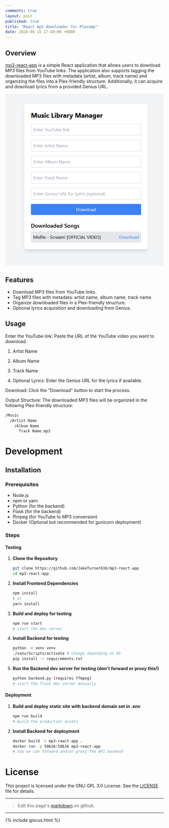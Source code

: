 ```yaml
---
comments: true
layout: post
published: true
title: "React mp3 downloader for Plexamp"
date: 2024-06-15 17:40:00 +0000
---
```


## Overview
[mp3-react-app](https://github.com/JakeTurner616/mp3-react-app) is a simple React application that allows users to download MP3 files from YouTube links. The application also supports tagging the downloaded MP3 files with metadata (artist, album, track name) and organizing the files into a Plex-friendly structure. Additionally, it can acquire and download lyrics from a provided Genius URL.

![mp3-react-app](https://raw.githubusercontent.com/JakeTurner616/mp3-react-app/f6847f4b3f3067fb48cc2c64e05dd1c12ac4d440/docs/mlm.PNG)

## Features
- Download MP3 files from YouTube links.
- Tag MP3 files with metadata: artist name, album name, track name.
- Organize downloaded files in a Plex-friendly structure.
- Optional lyrics acquisition and downloading from Genius.

## Usage

Enter the YouTube link: Paste the URL of the YouTube video you want to download.

1. Artist Name

2. Album Name

3. Track Name

4. Optional Lyrics: Enter the Genius URL for the lyrics if available.

Download: Click the "Download" button to start the process.

Output Structure:
The downloaded MP3 files will be organized in the following Plex-friendly structure:

```markdown
/Music
  /Artist Name
    /Album Name
      Track Name.mp3
```

# Development

## Installation

### Prerequisites
- Node.js
- npm or yarn
- Python (for the backend)
- Flask (for the backend)
- ffmpeg (for YouTube to MP3 conversion)
- Docker (Optional but recommended for gunicorn deployment)

### Steps

#### Testing

1. **Clone the Repository**
   ```sh
   git clone https://github.com/JakeTurner616/mp3-react-app
   cd mp3-react-app
   ```

2. **Install Frontend Dependencies**
   ```sh
   npm install
   # or
   yarn install
   ```

3. **Build and deploy for testing**
   ```sh
   npm run start
   # start the dev server
   ```

4. **Install Backend for testing**
   ```sh
   python -m venv venv
   ./venv/Scripts/activate # change depending on OS
   pip install -r requirements.txt
   ```

5. **Run the Backend dev server for testing (don't forward or proxy this!)**
   ```sh
   python backend.py (requires ffmpeg)
   # start the flask dev server manually
   ```

#### Deployment

1. **Build and deploy static site with backend domain set in .env**
   ```sh
   npm run build
   # build the production assets
   ```

2. **Install Backend for deployment**
   ```sh
   docker build -t mp3-react-app .
   docker run -p 50616:50616 mp3-react-app
   # now we can forward and/or proxy the API backend
   ```

# License
This project is licensed under the GNU GPL 3.0 License. See the [LICENSE](https://github.com/JakeTurner616/mp3-react-app/blob/master/LICENSE) file for details.

---

> Edit this page's <a href="https://github.com/JakeTurner616/JakeTurner616.github.io/blob/main/{{page.path}}">markdown</a> on github.

---

{% include giscus.html %}
